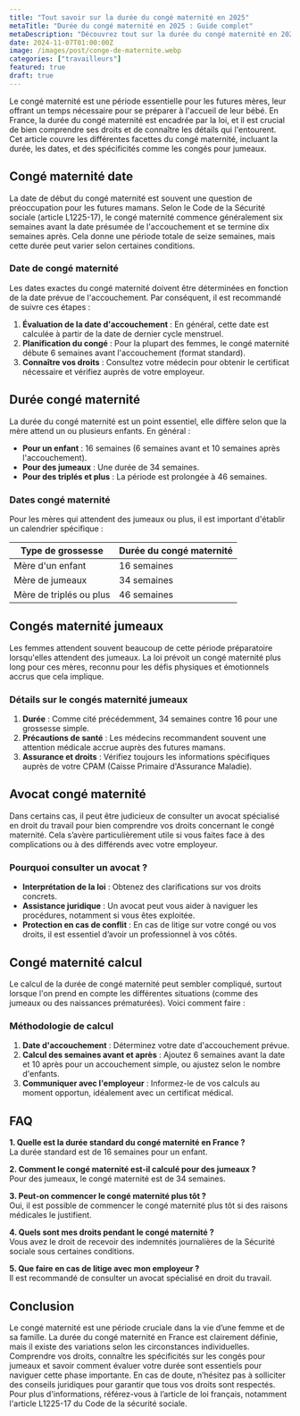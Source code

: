 ```yaml
---
title: "Tout savoir sur la durée du congé maternité en 2025"
metaTitle: "Durée du congé maternité en 2025 : Guide complet"
metaDescription: "Découvrez tout sur la durée du congé maternité en 2025, y compris les dates et les spécificités pour les jumeaux."
date: 2024-11-07T01:00:00Z
image: /images/post/conge-de-maternite.webp
categories: ["travailleurs"]
featured: true
draft: true
---
```


Le congé maternité est une période essentielle pour les futures mères, leur offrant un temps nécessaire pour se préparer à l'accueil de leur bébé. En France, la durée du congé maternité est encadrée par la loi, et il est crucial de bien comprendre ses droits et de connaître les détails qui l'entourent. Cet article couvre les différentes facettes du congé maternité, incluant la durée, les dates, et des spécificités comme les congés pour jumeaux.

## Congé maternité date

La date de début du congé maternité est souvent une question de préoccupation pour les futures mamans. Selon le Code de la Sécurité sociale (article L1225-17), le congé maternité commence généralement six semaines avant la date présumée de l'accouchement et se termine dix semaines après. Cela donne une période totale de seize semaines, mais cette durée peut varier selon certaines conditions.

### Date de congé maternité

Les dates exactes du congé maternité doivent être déterminées en fonction de la date prévue de l'accouchement. Par conséquent, il est recommandé de suivre ces étapes :

1. **Évaluation de la date d'accouchement** : En général, cette date est calculée à partir de la date de dernier cycle menstruel.
2. **Planification du congé** : Pour la plupart des femmes, le congé maternité débute 6 semaines avant l'accouchement (format standard).
3. **Connaître vos droits** : Consultez votre médecin pour obtenir le certificat nécessaire et vérifiez auprès de votre employeur.

## Durée congé maternité

La durée du congé maternité est un point essentiel, elle diffère selon que la mère attend un ou plusieurs enfants. En général :

- **Pour un enfant** : 16 semaines (6 semaines avant et 10 semaines après l'accouchement).
- **Pour des jumeaux** : Une durée de 34 semaines.
- **Pour des triplés et plus** : La période est prolongée à 46 semaines.

### Dates congé maternité

Pour les mères qui attendent des jumeaux ou plus, il est important d'établir un calendrier spécifique :

| Type de grossesse        | Durée du congé maternité |
|-------------------------|--------------------------|
| Mère d'un enfant        | 16 semaines              |
| Mère de jumeaux         | 34 semaines              |
| Mère de triplés ou plus | 46 semaines              |

## Congés maternité jumeaux

Les femmes attendent souvent beaucoup de cette période préparatoire lorsqu'elles attendent des jumeaux. La loi prévoit un congé maternité plus long pour ces mères, reconnu pour les défis physiques et émotionnels accrus que cela implique. 

### Détails sur le congés maternité jumeaux

1. **Durée** : Comme cité précédemment, 34 semaines contre 16 pour une grossesse simple.
2. **Précautions de santé** : Les médecins recommandent souvent une attention médicale accrue auprès des futures mamans.
3. **Assurance et droits** : Vérifiez toujours les informations spécifiques auprès de votre CPAM (Caisse Primaire d'Assurance Maladie).

## Avocat congé maternité

Dans certains cas, il peut être judicieux de consulter un avocat spécialisé en droit du travail pour bien comprendre vos droits concernant le congé maternité. Cela s’avère particulièrement utile si vous faites face à des complications ou à des différends avec votre employeur.

### Pourquoi consulter un avocat ?

- **Interprétation de la loi** : Obtenez des clarifications sur vos droits concrets.
- **Assistance juridique** : Un avocat peut vous aider à naviguer les procédures, notamment si vous êtes exploitée.
- **Protection en cas de conflit** : En cas de litige sur votre congé ou vos droits, il est essentiel d’avoir un professionnel à vos côtés.

## Congé maternité calcul

Le calcul de la durée de congé maternité peut sembler compliqué, surtout lorsque l'on prend en compte les différentes situations (comme des jumeaux ou des naissances prématurées). Voici comment faire :

### Méthodologie de calcul

1. **Date d'accouchement** : Déterminez votre date d'accouchement prévue.
2. **Calcul des semaines avant et après** : Ajoutez 6 semaines avant la date et 10 après pour un accouchement simple, ou ajustez selon le nombre d'enfants.
3. **Communiquer avec l'employeur** : Informez-le de vos calculs au moment opportun, idéalement avec un certificat médical.

## FAQ

**1. Quelle est la durée standard du congé maternité en France ?**  
La durée standard est de 16 semaines pour un enfant.

**2. Comment le congé maternité est-il calculé pour des jumeaux ?**  
Pour des jumeaux, le congé maternité est de 34 semaines.

**3. Peut-on commencer le congé maternité plus tôt ?**  
Oui, il est possible de commencer le congé maternité plus tôt si des raisons médicales le justifient.

**4. Quels sont mes droits pendant le congé maternité ?**  
Vous avez le droit de recevoir des indemnités journalières de la Sécurité sociale sous certaines conditions.

**5. Que faire en cas de litige avec mon employeur ?**  
Il est recommandé de consulter un avocat spécialisé en droit du travail.

## Conclusion

Le congé maternité est une période cruciale dans la vie d’une femme et de sa famille. La durée du congé maternité en France est clairement définie, mais il existe des variations selon les circonstances individuelles. Comprendre vos droits, connaître les spécificités sur les congés pour jumeaux et savoir comment évaluer votre durée sont essentiels pour naviguer cette phase importante. En cas de doute, n’hésitez pas à solliciter des conseils juridiques pour garantir que tous vos droits sont respectés. Pour plus d'informations, référez-vous à l’article de loi français, notamment l'article L1225-17 du Code de la sécurité sociale.